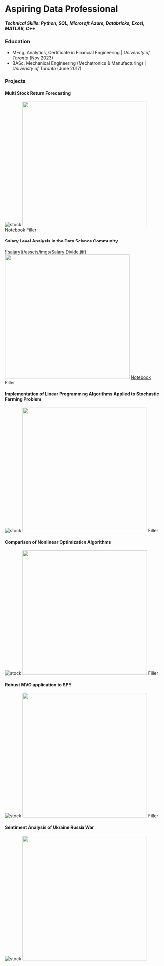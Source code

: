 # Aspiring Data Professional

##### Technical Skills: Python, SQL, Microsoft Azure, Databricks, Excel, MATLAB, C++ 

### Education
- MEng, Analytics, Certificate in Financial Engineering | *Univeristy of Toronto* (Nov 2023)
- BASc, Mechanical Engineering (Mechatronics & Manufacturing) | *Univeristy of Toronto* (June 2017)

### Projects

#### Multi Stock Return Forecasting
![stock](/assets/imgs/stock2.jfif)
<img src="/assets/imgs/stock2.jfif" width="400">
[Notebook](https://github.com/eydeyoung/Multistock_Predictive_Analytics)
Filler

#### Salary Level Analysis in the Data Science Community
![salary](/assets/imgs/Salary Divide.jfif)
<img src="/assets/imgs/Salary Divide.jfif" width="400">
[Notebook](https://github.com/eydeyoung/salary-comparison)
Filler

#### Implementation of Linear Programming Algorithms Applied to Stochastic Farming Problem
![stock](/assets/imgs/Farming_Problem_2.jfif)
<img src="/assets/imgs/Farming_Problem_2.jfif" width="400">
Filler

#### Comparison of Nonlinear Optimization Algorithms
![stock](/assets/imgs/stock2.jfif)
<img src="/assets/imgs/stock2.jfif" width="400">
Filler  

#### Robust MVO application to SPY
![stock](/assets/imgs/stock1.jfif)
<img src="/assets/imgs/stock1.jfif" width="400">
Filler  

#### Sentiment Analysis of Ukraine Russia War
![stock](/assets/imgs/Ukraine-Russia-War.JPG)
<img src="/assets/imgs/Ukraine-Russia-War.JPG" width="400">






